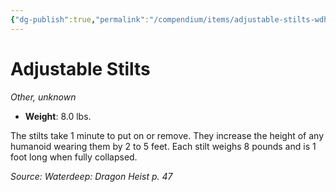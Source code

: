 ```yaml
---
{"dg-publish":true,"permalink":"/compendium/items/adjustable-stilts-wdh/","tags":["compendium/src/5e/wdh","item/rarity/unknown","item/wondrous/wondrous-item"]}
---
```


# Adjustable Stilts
*Other, unknown*  

- **Weight**: 8.0 lbs.

The stilts take 1 minute to put on or remove. They increase the height of any humanoid wearing them by 2 to 5 feet. Each stilt weighs 8 pounds and is 1 foot long when fully collapsed.

*Source: Waterdeep: Dragon Heist p. 47*
